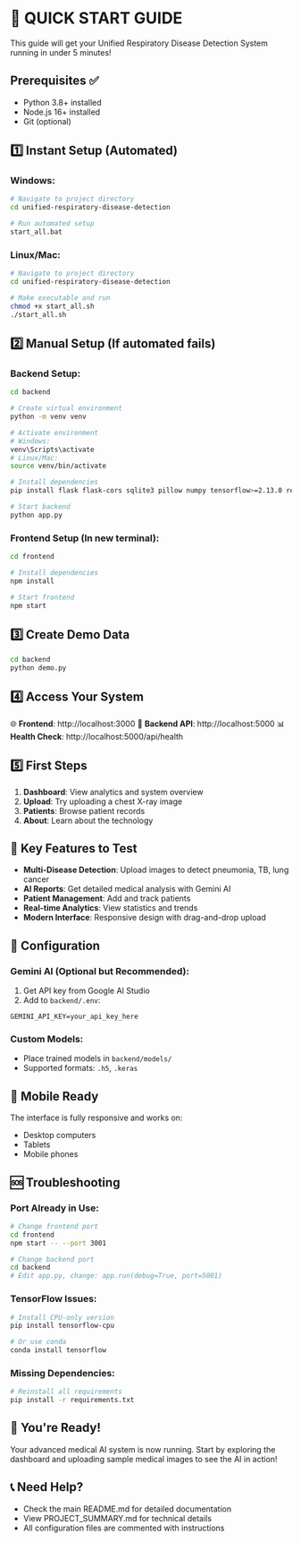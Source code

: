# 🚀 QUICK START GUIDE

This guide will get your Unified Respiratory Disease Detection System running in under 5 minutes!

## Prerequisites ✅

- Python 3.8+ installed
- Node.js 16+ installed
- Git (optional)

## 1️⃣ Instant Setup (Automated)

### Windows:
```bash
# Navigate to project directory
cd unified-respiratory-disease-detection

# Run automated setup
start_all.bat
```

### Linux/Mac:
```bash
# Navigate to project directory
cd unified-respiratory-disease-detection

# Make executable and run
chmod +x start_all.sh
./start_all.sh
```

## 2️⃣ Manual Setup (If automated fails)

### Backend Setup:
```bash
cd backend

# Create virtual environment
python -m venv venv

# Activate environment
# Windows:
venv\Scripts\activate
# Linux/Mac:
source venv/bin/activate

# Install dependencies
pip install flask flask-cors sqlite3 pillow numpy tensorflow>=2.13.0 requests python-dotenv google-generativeai

# Start backend
python app.py
```

### Frontend Setup (In new terminal):
```bash
cd frontend

# Install dependencies
npm install

# Start frontend
npm start
```

## 3️⃣ Create Demo Data

```bash
cd backend
python demo.py
```

## 4️⃣ Access Your System

🌐 **Frontend**: http://localhost:3000
🔧 **Backend API**: http://localhost:5000
📊 **Health Check**: http://localhost:5000/api/health

## 5️⃣ First Steps

1. **Dashboard**: View analytics and system overview
2. **Upload**: Try uploading a chest X-ray image
3. **Patients**: Browse patient records
4. **About**: Learn about the technology

## 🎯 Key Features to Test

- **Multi-Disease Detection**: Upload images to detect pneumonia, TB, lung cancer
- **AI Reports**: Get detailed medical analysis with Gemini AI
- **Patient Management**: Add and track patients
- **Real-time Analytics**: View statistics and trends
- **Modern Interface**: Responsive design with drag-and-drop upload

## 🔧 Configuration

### Gemini AI (Optional but Recommended):
1. Get API key from Google AI Studio
2. Add to `backend/.env`:
```
GEMINI_API_KEY=your_api_key_here
```

### Custom Models:
- Place trained models in `backend/models/`
- Supported formats: `.h5`, `.keras`

## 📱 Mobile Ready

The interface is fully responsive and works on:
- Desktop computers
- Tablets
- Mobile phones

## 🆘 Troubleshooting

### Port Already in Use:
```bash
# Change frontend port
cd frontend
npm start -- --port 3001

# Change backend port
cd backend
# Edit app.py, change: app.run(debug=True, port=5001)
```

### TensorFlow Issues:
```bash
# Install CPU-only version
pip install tensorflow-cpu

# Or use conda
conda install tensorflow
```

### Missing Dependencies:
```bash
# Reinstall all requirements
pip install -r requirements.txt
```

## 🎉 You're Ready!

Your advanced medical AI system is now running. Start by exploring the dashboard and uploading sample medical images to see the AI in action!

## 📞 Need Help?

- Check the main README.md for detailed documentation
- View PROJECT_SUMMARY.md for technical details
- All configuration files are commented with instructions
